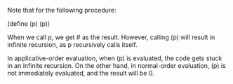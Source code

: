 Note that for the following procedure:

(define (p) (p))

When we call p, we get #<procedure p> as the result. However, calling (p) will result in infinite recursion, as p recursively calls itself.

In applicative-order evaluation, when (p) is evaluated, the code gets stuck in an infinite recursion. On the other hand, in normal-order evaluation, (p) is not immediately evaluated, and the result will be 0.